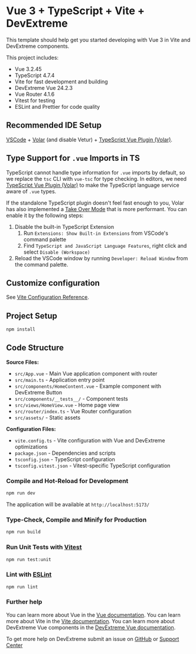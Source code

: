 # Vue 3 + TypeScript + Vite + DevExtreme

This template should help get you started developing with Vue 3 in Vite and DevExtreme components.

This project includes:
- Vue 3.2.45
- TypeScript 4.7.4
- Vite for fast development and building
- DevExtreme Vue 24.2.3
- Vue Router 4.1.6
- Vitest for testing
- ESLint and Prettier for code quality

## Recommended IDE Setup

[VSCode](https://code.visualstudio.com/) + [Volar](https://marketplace.visualstudio.com/items?itemName=Vue.volar) (and disable Vetur) + [TypeScript Vue Plugin (Volar)](https://marketplace.visualstudio.com/items?itemName=Vue.vscode-typescript-vue-plugin).

## Type Support for `.vue` Imports in TS

TypeScript cannot handle type information for `.vue` imports by default, so we replace the `tsc` CLI with `vue-tsc` for type checking. In editors, we need [TypeScript Vue Plugin (Volar)](https://marketplace.visualstudio.com/items?itemName=Vue.vscode-typescript-vue-plugin) to make the TypeScript language service aware of `.vue` types.

If the standalone TypeScript plugin doesn't feel fast enough to you, Volar has also implemented a [Take Over Mode](https://github.com/vuejs/language-tools/discussions/471) that is more performant. You can enable it by the following steps:

1. Disable the built-in TypeScript Extension
    1) Run `Extensions: Show Built-in Extensions` from VSCode's command palette
    2) Find `TypeScript and JavaScript Language Features`, right click and select `Disable (Workspace)`
2. Reload the VSCode window by running `Developer: Reload Window` from the command palette.

## Customize configuration

See [Vite Configuration Reference](https://vite.dev/config/).

## Project Setup

```sh
npm install
```

## Code Structure

**Source Files:**
- `src/App.vue` - Main Vue application component with router
- `src/main.ts` - Application entry point
- `src/components/HomeContent.vue` - Example component with DevExtreme Button
- `src/components/__tests__/` - Component tests
- `src/views/HomeView.vue` - Home page view
- `src/router/index.ts` - Vue Router configuration
- `src/assets/` - Static assets

**Configuration Files:**
- `vite.config.ts` - Vite configuration with Vue and DevExtreme optimizations
- `package.json` - Dependencies and scripts
- `tsconfig.json` - TypeScript configuration
- `tsconfig.vitest.json` - Vitest-specific TypeScript configuration

### Compile and Hot-Reload for Development

```sh
npm run dev
```

The application will be available at `http://localhost:5173/`

### Type-Check, Compile and Minify for Production

```sh
npm run build
```

### Run Unit Tests with [Vitest](https://vitest.dev/)

```sh
npm run test:unit
```

### Lint with [ESLint](https://eslint.org/)

```sh
npm run lint
```
### Further help

You can learn more about Vue in the [Vue documentation](https://vuejs.org/guide/introduction.html).
You can learn more about Vite in the [Vite documentation](https://vite.dev/).
You can learn more about DevExtreme Vue components in the [DevExtreme Vue documentation](https://js.devexpress.com/Vue/).

To get more help on DevExtreme submit an issue on [GitHub](https://github.com/DevExpress/devextreme/issues) or [Support Center](https://supportcenter.devexpress.com/ticket/create)